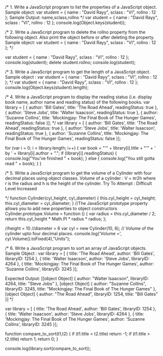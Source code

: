 /* 1. Write a JavaScript program to list the properties of a JavaScript object. 
Sample object: var student = { name : "David Rayy", sclass : "VI", rollno : 12 }; 
Sample Output: name,sclass,rollno
*/
var student = { name : "David Rayy", sclass : "VI", rollno : 12 }; 
console.log(Object.keys(student));

/*
 2. Write a JavaScript program to delete the rollno property from the following object. 
 Also print the object before or after deleting the property. 
 Sample object: var student = { name : "David Rayy", sclass : "VI", rollno : 12 }; 
*/

var student = { name : "David Rayy", sclass : "VI", rollno : 12 };
console.log(student);
delete student.rollno;
console.log(student);

/*
3. Write a JavaScript program to get the length of a JavaScript object.  
Sample object : var student = { name : "David Rayy", sclass : "VI", rollno : 12 }; 
*/
var student = { name : "David Rayy", sclass : "VI", rollno : 12 };
console.log(Object.keys(student).length);

/*
4. Write a JavaScript program to display the reading status (i.e. display book name, author name and reading status) 
of the following books. 
var library = [ { author: 'Bill Gates', title: 'The Road Ahead', readingStatus: true }, 
{ author: 'Steve Jobs', title: 'Walter Isaacson', readingStatus: true }, 
{ author: 'Suzanne Collins', title: 'Mockingjay: The Final Book of The Hunger Games', readingStatus: false }]; 
*/
var library = [ { author: 'Bill Gates', title: 'The Road Ahead', readingStatus: true }, 
{ author: 'Steve Jobs', title: 'Walter Isaacson', readingStatus: true }, 
{ author: 'Suzanne Collins', title: 'Mockingjay: The Final Book of The Hunger Games', readingStatus: false }];

for (var i = 0; i < library.length; i++) 
   {
    var book = "'" + library[i].title + "'" + ' by ' + library[i].author + ".";
    if (library[i].readingStatus) {
      console.log("You've finished " + book);
    } else
    {
     console.log("You still gotta read " + book);
    }
   }

/*
 5. Write a JavaScript program to get the volume of a Cylinder with four decimal places using object classes. 
 Volume of a cylinder : V = πr2h where r is the radius and h is the height of the cylinder. 
 Try To Attempt : Difficult Level Increased

*/
function Cylinder(cyl_height, cyl_diameter) {
    this.cyl_height = cyl_height;
    this.cyl_diameter = cyl_diameter;
  }
  //The JavaScript prototype property allows you to add new properties to object constructors
  Cylinder.prototype.Volume = function () {
    var radius = this.cyl_diameter / 2;
    return this.cyl_height * Math.PI * radius * radius;
  };
  
  //height   = 10
  //diameter = 6
  var cyl = new Cylinder(10, 6);
  // Volume of the cylinder upto four decimal places.
  console.log('Volume =', cyl.Volume().toFixed(4),"Units");

  /*
    6. Write a JavaScript program to sort an array of JavaScript objects.  
Sample Object : var library = [ { title: 'The Road Ahead', author: 'Bill Gates', libraryID: 1254 }, 
{ title: 'Walter Isaacson', author: 'Steve Jobs', libraryID: 4264 }, 
{ title: 'Mockingjay: The Final Book of The Hunger Games', author: 'Suzanne Collins', libraryID: 3245 }]; 


Expected Output: [[object Object] { author: "Walter Isaacson", libraryID: 4264, title: "Steve Jobs" }, 
[object Object] { author: "Suzanne Collins", libraryID: 3245, title: "Mockingjay: The Final Book of The Hunger Games" }, 
[object Object] { author: "The Road Ahead", libraryID: 1254, title: "Bill Gates" }]
*/

var library = [ { title: 'The Road Ahead', author: 'Bill Gates', libraryID: 1254 }, 
{ title: 'Walter Isaacson', author: 'Steve Jobs', libraryID: 4264 }, 
{ title: 'Mockingjay: The Final Book of The Hunger Games', author: 'Suzanne Collins', libraryID: 3245 }];

function compare_to_sort(t1,t2) 
 {
  if (t1.title < t2.title)
    return -1;
  if (t1.title > t2.title)
    return 1;
  return 0;
 }

console.log(library.sort(compare_to_sort));
